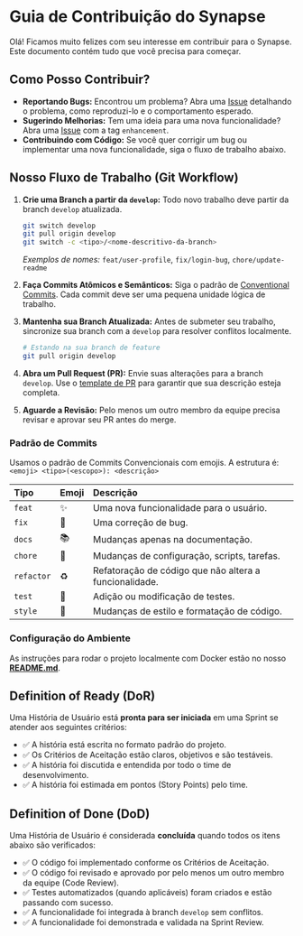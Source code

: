 # Guia de Contribuição do Synapse

Olá\! Ficamos muito felizes com seu interesse em contribuir para o Synapse. Este documento contém tudo que você precisa para começar.

## Como Posso Contribuir?

  * **Reportando Bugs:** Encontrou um problema? Abra uma [Issue](https://github.com/unb-mds/2025-2-NewsHub/issues) detalhando o problema, como reproduzi-lo e o comportamento esperado.
  * **Sugerindo Melhorias:** Tem uma ideia para uma nova funcionalidade? Abra uma [Issue](https://github.com/unb-mds/2025-2-NewsHub/issues) com a tag `enhancement`.
  * **Contribuindo com Código:** Se você quer corrigir um bug ou implementar uma nova funcionalidade, siga o fluxo de trabalho abaixo.

## Nosso Fluxo de Trabalho (Git Workflow)

1.  **Crie uma Branch a partir da `develop`:** Todo novo trabalho deve partir da branch `develop` atualizada.

    ```sh
    git switch develop
    git pull origin develop
    git switch -c <tipo>/<nome-descritivo-da-branch>
    ```

    *Exemplos de nomes:* `feat/user-profile`, `fix/login-bug`, `chore/update-readme`

2.  **Faça Commits Atômicos e Semânticos:** Siga o padrão de [Conventional Commits](https://www.conventionalcommits.org/pt-br). Cada commit deve ser uma pequena unidade lógica de trabalho.

3.  **Mantenha sua Branch Atualizada:** Antes de submeter seu trabalho, sincronize sua branch com a `develop` para resolver conflitos localmente.

    ```sh
    # Estando na sua branch de feature
    git pull origin develop
    ```

4.  **Abra um Pull Request (PR):** Envie suas alterações para a branch `develop`. Use o [template de PR](https://www.google.com/search?q=.github/PULL_REQUEST_TEMPLATE.md) para garantir que sua descrição esteja completa.

5.  **Aguarde a Revisão:** Pelo menos um outro membro da equipe precisa revisar e aprovar seu PR antes do merge.

### Padrão de Commits

Usamos o padrão de Commits Convencionais com emojis. A estrutura é: `<emoji> <tipo>(<escopo>): <descrição>`

| Tipo | Emoji | Descrição |
| :--- | :--- | :--- |
| `feat` | ✨ | Uma nova funcionalidade para o usuário. |
| `fix` | 🐛 | Uma correção de bug. |
| `docs`| 📚 | Mudanças apenas na documentação. |
| `chore`| 🔧 | Mudanças de configuração, scripts, tarefas. |
| `refactor`| ♻️ | Refatoração de código que não altera a funcionalidade. |
| `test`| 🧪 | Adição ou modificação de testes. |
| `style`| 💄 | Mudanças de estilo e formatação de código. |

### Configuração do Ambiente

As instruções para rodar o projeto localmente com Docker estão no nosso **[README.md](README.md)**.

## Definition of Ready (DoR)

Uma História de Usuário está **pronta para ser iniciada** em uma Sprint se atender aos seguintes critérios:

  * ✅ A história está escrita no formato padrão do projeto.
  * ✅ Os Critérios de Aceitação estão claros, objetivos e são testáveis.
  * ✅ A história foi discutida e entendida por todo o time de desenvolvimento.
  * ✅ A história foi estimada em pontos (Story Points) pelo time.

## Definition of Done (DoD)

Uma História de Usuário é considerada **concluída** quando todos os itens abaixo são verificados:

  * ✅ O código foi implementado conforme os Critérios de Aceitação.
  * ✅ O código foi revisado e aprovado por pelo menos um outro membro da equipe (Code Review).
  * ✅ Testes automatizados (quando aplicáveis) foram criados e estão passando com sucesso.
  * ✅ A funcionalidade foi integrada à branch `develop` sem conflitos.
  * ✅ A funcionalidade foi demonstrada e validada na Sprint Review.